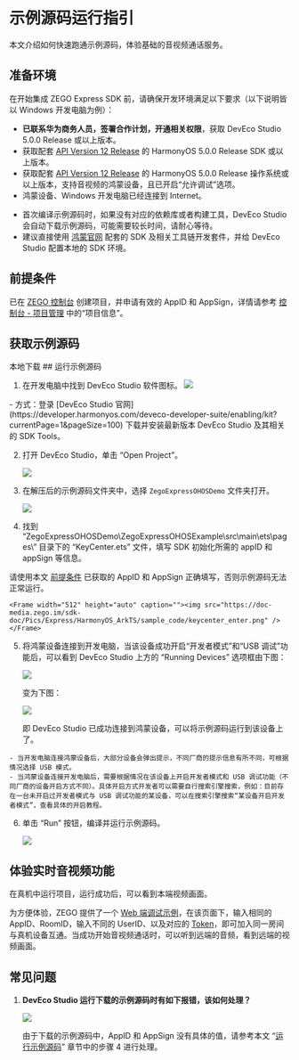 # 示例源码运行指引

本文介绍如何快速跑通示例源码，体验基础的音视频通话服务。

## 准备环境

在开始集成 ZEGO Express SDK 前，请确保开发环境满足以下要求（以下说明皆以 Windows 开发电脑为例）：

- **已联系华为商务人员，签署合作计划，开通相关权限**，获取 DevEco Studio 5.0.0 Release 或以上版本。
- 获取配套 [API Version 12 Release](https://developer.huawei.com/consumer/cn/doc/harmonyos-references-V5/development-intro-api-V5?catalogVersion=V5) 的 HarmonyOS 5.0.0 Release SDK 或以上版本。
- 获取配套 [API Version 12 Release](https://developer.huawei.com/consumer/cn/doc/harmonyos-references-V5/development-intro-api-V5?catalogVersion=V5) 的 HarmonyOS 5.0.0 Release 操作系统或以上版本，支持音视频的鸿蒙设备，且已开启“允许调试”选项。
- 鸿蒙设备、Windows 开发电脑已经连接到 Internet。

<Note title="说明">


- 首次编译示例源码时，如果没有对应的依赖库或者构建工具，DevEco Studio 会自动下载示例源码，可能需要较长时间，请耐心等待。
- 建议直接使用 [鸿蒙官网](https://developer.huawei.com/consumer/cn/) 配套的 SDK 及相关工具链开发套件，并给 DevEco Studio 配置本地的 SDK 环境。

</Note>



## 前提条件

已在 [ZEGO 控制台](https://console.zego.im) 创建项目，并申请有效的 AppID 和 AppSign，详情请参考 [控制台 - 项目管理](/console/project-info) 中的“项目信息”。

## 获取示例源码
<Card title="示例源码" href="https://artifact-demo.zego.im/express/example/video/ohos_ets/ZegoExpressDemo_ohos_ets.zip" target="_blank">
本地下载
</Card>
## 运行示例源码

1. 在开发电脑中找到 DevEco Studio 软件图标。
   <Frame width="512" height="auto" caption=""><img src="https://doc-media.zego.im/sdk-doc/Pics/HarmonyOS/ExpressSDK/SampleRunningGuide/open_deveco_studio.png" /></Frame>

  <Accordion title="在开发电脑上安装 DevEco Studio 的方式" defaultOpen="false">
- 方式：登录 [DevEco Studio 官网](https://developer.harmonyos.com/deveco-developer-suite/enabling/kit?currentPage=1&pageSize=100) 下载并安装最新版本 DevEco Studio 及其相关的 SDK Tools。
</Accordion>

2. 打开 DevEco Studio，单击 “Open Project”。

    <Frame width="512" height="auto" caption=""><img src="https://doc-media.zego.im/sdk-doc/Pics/Express/HarmonyOS_ArkTS/sample_code/open_deveco_studio_win.png" /></Frame>

3. 在解压后的示例源码文件夹中，选择 `ZegoExpressOHOSDemo` 文件夹打开。

    <Frame width="512" height="auto" caption=""><img src="https://doc-media.zego.im/sdk-doc/Pics/Express/HarmonyOS_ArkTS/sample_code/open_demo_project.png" /></Frame>

4. 找到 “ZegoExpressOHOSDemo\ZegoExpressOHOSExample\src\main\ets\pages\” 目录下的 “KeyCenter.ets” 文件，填写 SDK 初始化所需的 appID 和 appSign 等信息。


<Warning title="注意">

  请使用本文 [前提条件](#前提条件) 已获取的 AppID 和 AppSign 正确填写，否则示例源码无法正常运行。

</Warning>



    <Frame width="512" height="auto" caption=""><img src="https://doc-media.zego.im/sdk-doc/Pics/Express/HarmonyOS_ArkTS/sample_code/keycenter_enter.png" /></Frame>

5. 将鸿蒙设备连接到开发电脑，当该设备成功开启“开发者模式”和“USB 调试”功能后，可以看到 DevEco Studio 上方的 “Running Devices” 选项框由下图：

    <Frame width="512" height="auto" caption=""><img src="https://doc-media.zego.im/sdk-doc/Pics/Express/HarmonyOS_ArkTS/sample_code/deveco_no_device.png" /></Frame>

    变为下图：

    <Frame width="512" height="auto" caption=""><img src="https://doc-media.zego.im/sdk-doc/Pics/Express/HarmonyOS_ArkTS/sample_code/deveco_device_list.png" /></Frame>

    即 DevEco Studio 已成功连接到鸿蒙设备，可以将示例源码运行到该设备上了。

<Note title="说明">


    - 当开发电脑连接鸿蒙设备后，大部分设备会弹出提示，不同厂商的提示信息有所不同，可根据情况选择 USB 模式。
    - 当鸿蒙设备连接开发电脑后，需要根据情况在该设备上开启开发者模式和 USB 调试功能（不同厂商的设备开启方式不同）。具体开启方式开发者可以需要自行搜索引擎搜索，例如：目前存在一台未开启过开发者模式与 USB 调试功能的某设备，可以在搜索引擎搜索“某设备开启开发者模式”，查看具体的开启教程。

</Note>



6. 单击 “Run” 按钮，编译并运行示例源码。

    <Frame width="512" height="auto" caption=""><img src="https://doc-media.zego.im/sdk-doc/Pics/Express/HarmonyOS_ArkTS/sample_code/deveco_device_run.png" /></Frame>

## 体验实时音视频功能

在真机中运行项目，运行成功后，可以看到本端视频画面。

为方便体验，ZEGO 提供了一个 [Web 端调试示例](https://zegodev.github.io/zego-express-webrtc-sample/assistDev/index.html)，在该页面下，输入相同的 AppID、RoomID，输入不同的 UserID、以及对应的 [Token](/console/development-assistance/temporary-token)，即可加入同一房间与真机设备互通。当成功开始音视频通话时，可以听到远端的音频，看到远端的视频画面。


## 常见问题

1. **DevEco Studio 运行下载的示例源码时有如下报错，该如何处理？**

    <Frame width="512" height="auto" caption=""><img src="https://doc-media.zego.im/sdk-doc/Pics/Express/HarmonyOS_ArkTS/sample_code/deveco_no_sign_error.png" /></Frame>

    由于下载的示例源码中，AppID 和 AppSign 没有具体的值，请参考本文 “[运行示例源码](https://doc-zh.zego.im/article/19522#1_3)” 章节中的步骤 4 进行处理。

<Content />

